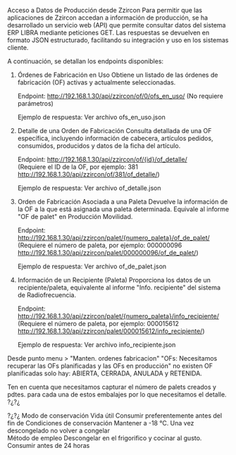 Acceso a Datos de Producción desde Zzircon
Para permitir que las aplicaciones de Zzircon accedan a información de producción, se ha desarrollado un servicio web (API) que permite consultar datos del sistema ERP LIBRA mediante peticiones GET. Las respuestas se devuelven en formato JSON estructurado, facilitando su integración y uso en los sistemas cliente.

A continuación, se detallan los endpoints disponibles:

1. Órdenes de Fabricación en Uso
    Obtiene un listado de las órdenes de fabricación (OF) activas y actualmente seleccionadas.

    Endpoint:
    http://192.168.1.30/api/zzircon/of/0/ofs_en_uso/
    (No requiere parámetros)

    Ejemplo de respuesta: Ver archivo ofs_en_uso.json


2. Detalle de una Orden de Fabricación
    Consulta detallada de una OF específica, incluyendo información de cabecera, artículos pedidos, consumidos, producidos y datos de la ficha del artículo.

    Endpoint:
    http://192.168.1.30/api/zzircon/of/{id}/of_detalle/     
    (Requiere el ID de la OF, por ejemplo: 381 http://192.168.1.30/api/zzircon/of/381/of_detalle/) 

    Ejemplo de respuesta: Ver archivo of_detalle.json


3. Orden de Fabricación Asociada a una Paleta
    Devuelve la información de la OF a la que está asignada una paleta determinada. Equivale al informe "OF de palet" en Producción Movilidad.

    Endpoint:
    http://192.168.1.30/api/zzircon/palet/{numero_paleta}/of_de_palet/
    (Requiere el número de paleta, por ejemplo: 000000096 http://192.168.1.30/api/zzircon/palet/000000096/of_de_palet/)

    Ejemplo de respuesta: Ver archivo of_de_palet.json


4. Información de un Recipiente (Paleta)
    Proporciona los datos de un recipiente/paleta, equivalente al informe "Info. recipiente" del sistema de Radiofrecuencia.

    Endpoint:
    http://192.168.1.30/api/zzircon/palet/{numero_paleta}/info_recipiente/
    (Requiere el número de paleta, por ejemplo: 000015612 http://192.168.1.30/api/zzircon/palet/000015612/info_recipiente/)

    Ejemplo de respuesta: Ver archivo info_recipiente.json


Desde punto menu > "Manten. ordenes fabricacion"
"OFs: Necesitamos recuperar las OFs planificadas y las OFs en producción" no existen OF planificadas solo hay: ABIERTA, CERRADA, ANULADA y RETENIDA.

Ten en cuenta que necesitamos capturar el número de palets creados y pdtes. para cada una de estos embalajes por lo que necesitamos el detalle. ?¿?¿


?¿?¿
    Modo de conservación	Vida útil	Consumir preferentemente antes del fin de
    Condiciones de conservación	Mantener a -18 °C. Una vez descongelado no volver a congelar    
    Método de empleo	Descongelar en el frigorifico y cocinar al gusto.
    Consumir antes de	24 horas